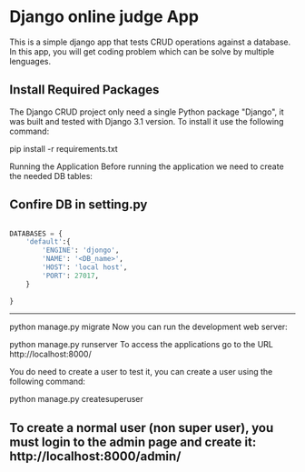 # Django online judge App

This is a simple django app that tests CRUD operations against a database. In this app, you will get coding problem which can be solve by multiple lenguages. 

## Install Required Packages

The Django CRUD project only need a single Python package "Django", it was built and tested with Django 3.1 version. To install it use the following command:

pip install -r requirements.txt

Running the Application
Before running the application we need to create the needed DB tables:

## Confire DB in setting.py
```python 

DATABASES = {
    'default':{
        'ENGINE': 'djongo',
        'NAME': '<DB_name>',
        'HOST': 'local host',
        'PORT': 27017,        
    }
    
}
```
---
python manage.py migrate
Now you can run the development web server:

python manage.py runserver
To access the applications go to the URL http://localhost:8000/

You do need to create a user to test it, you can create a user using the following command:

python manage.py createsuperuser

To create a normal user (non super user), you must login to the admin page and create it: http://localhost:8000/admin/
---
